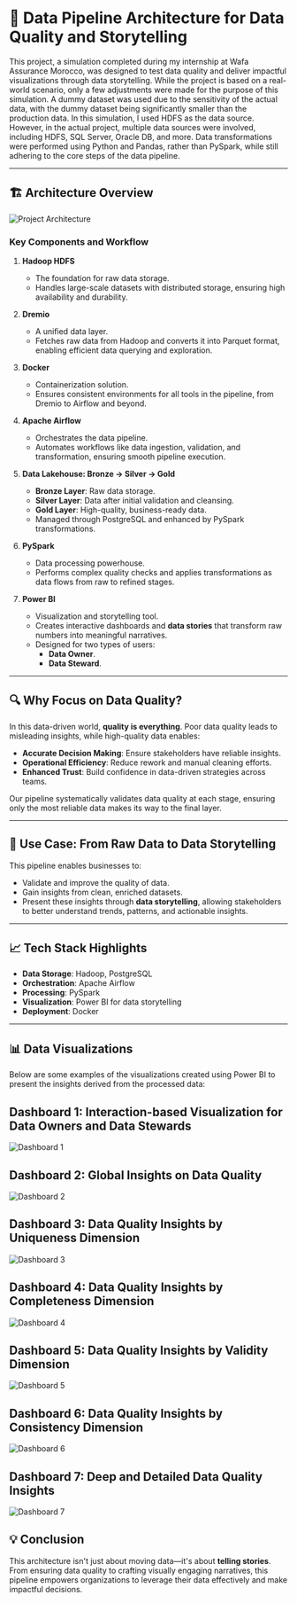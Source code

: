 # 🚀 Data Pipeline Architecture for Data Quality and Storytelling  

This project, a simulation completed during my internship at Wafa Assurance Morocco, was designed to test data quality and deliver impactful visualizations through data storytelling. While the project is based on a real-world scenario, only a few adjustments were made for the purpose of this simulation.
A dummy dataset was used due to the sensitivity of the actual data, with the dummy dataset being significantly smaller than the production data. In this simulation, I used HDFS as the data source. However, in the actual project, multiple data sources were involved, including HDFS, SQL Server, Oracle DB, and more.
Data transformations were performed using Python and Pandas, rather than PySpark, while still adhering to the core steps of the data pipeline.

---

## 🏗️ Architecture Overview  

![Project Architecture](archi.png)  

### Key Components and Workflow  

1. **Hadoop HDFS**  
   - The foundation for raw data storage.  
   - Handles large-scale datasets with distributed storage, ensuring high availability and durability.  

2. **Dremio**  
   - A unified data layer.  
   - Fetches raw data from Hadoop and converts it into Parquet format, enabling efficient data querying and exploration.  

3. **Docker**  
   - Containerization solution.  
   - Ensures consistent environments for all tools in the pipeline, from Dremio to Airflow and beyond.

4. **Apache Airflow**  
   - Orchestrates the data pipeline.  
   - Automates workflows like data ingestion, validation, and transformation, ensuring smooth pipeline execution.

5. **Data Lakehouse: Bronze → Silver → Gold**  
   - **Bronze Layer**: Raw data storage.  
   - **Silver Layer**: Data after initial validation and cleansing.  
   - **Gold Layer**: High-quality, business-ready data.  
   - Managed through PostgreSQL and enhanced by PySpark transformations.

6. **PySpark**  
   - Data processing powerhouse.  
   - Performs complex quality checks and applies transformations as data flows from raw to refined stages.

7. **Power BI**  
   - Visualization and storytelling tool.  
   - Creates interactive dashboards and **data stories** that transform raw numbers into meaningful narratives.  
   - Designed for two types of users:  
     - **Data Owner**.  
     - **Data Steward**.

---

## 🔍 Why Focus on Data Quality?  

In this data-driven world, **quality is everything**. Poor data quality leads to misleading insights, while high-quality data enables:  

- **Accurate Decision Making**: Ensure stakeholders have reliable insights.  
- **Operational Efficiency**: Reduce rework and manual cleaning efforts.  
- **Enhanced Trust**: Build confidence in data-driven strategies across teams.  

Our pipeline systematically validates data quality at each stage, ensuring only the most reliable data makes its way to the final layer.

---

## 🎯 Use Case: From Raw Data to Data Storytelling  

This pipeline enables businesses to:  
- Validate and improve the quality of data.  
- Gain insights from clean, enriched datasets.  
- Present these insights through **data storytelling**, allowing stakeholders to better understand trends, patterns, and actionable insights.  

---

## 📈 Tech Stack Highlights  

- **Data Storage**: Hadoop, PostgreSQL  
- **Orchestration**: Apache Airflow  
- **Processing**: PySpark  
- **Visualization**: Power BI for data storytelling  
- **Deployment**: Docker  

---

## 📊 Data Visualizations  

Below are some examples of the visualizations created using Power BI to present the insights derived from the processed data:

## **Dashboard 1**: Interaction-based Visualization for Data Owners and Data Stewards  
![Dashboard 1](dashboards/1.jpg)

## **Dashboard 2**: Global Insights on Data Quality  
![Dashboard 2](dashboards/2.jpg)

## **Dashboard 3**: Data Quality Insights by Uniqueness Dimension  
![Dashboard 3](dashboards/3.jpg)

## **Dashboard 4**: Data Quality Insights by Completeness Dimension  
![Dashboard 4](dashboards/4.jpg)

## **Dashboard 5**: Data Quality Insights by Validity Dimension  
![Dashboard 5](dashboards/5.jpg)

## **Dashboard 6**: Data Quality Insights by Consistency Dimension  
![Dashboard 6](dashboards/6.jpg)
## **Dashboard 7**: Deep and Detailed Data Quality Insights  
![Dashboard 7](dashboards/7.jpg)


  
## 💡 Conclusion  

This architecture isn't just about moving data—it's about **telling stories**. From ensuring data quality to crafting visually engaging narratives, this pipeline empowers organizations to leverage their data effectively and make impactful decisions.

